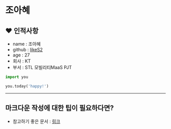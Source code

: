 # 조아혜

## ❤️ 인적사항

- name : 조아혜
- github : [likeS2](https://github.com/likeS2)
- age : 27
- 회사 : KT
- 부서 : STL 모빌리티MaaS PJT

```python
import you

you.today('happy!')
```

---

## 마크다운 작성에 대한 팁이 필요하다면?

- 참고하기 좋은 문서 : [링크](https://gist.github.com/ihoneymon/652be052a0727ad59601)
